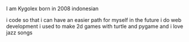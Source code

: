 I am Kygolex
born in 2008
indonesian

i code so that i can have an easier path for myself in the future
i do web development
i used to make 2d games with turtle and pygame
and i love jazz songs 
